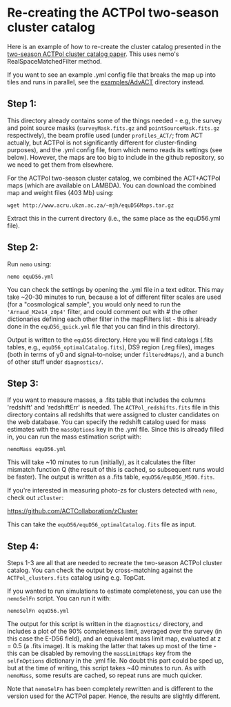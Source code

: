 # Re-creating the ACTPol two-season cluster catalog

Here is an example of how to re-create the cluster catalog presented 
in the [two-season ACTPol cluster catalog paper](http://adsabs.harvard.edu/abs/2017arXiv170905600H). 
This uses nemo's RealSpaceMatchedFilter method.

If you want to see an example .yml config file that breaks the map 
up into tiles and runs in parallel, see the [examples/AdvACT](../AdvACT/) 
directory instead.

## Step 1:

This directory already contains some of the things needed - e.g, the
survey and point source masks (`surveyMask.fits.gz` and 
`pointSourceMask.fits.gz` respectively), the beam profile used (under 
`profiles_ACT/`; from ACT actually, but ACTPol is not significantly 
different for cluster-finding purposes), and the .yml config file, from
which nemo reads its settings (see below). However, the maps are too 
big to include in the github repository, so we need to get them from 
elsewhere.

For the ACTPol two-season cluster catalog, we combined the ACT+ACTPol
maps (which are available on LAMBDA). You can download the combined 
map and weight files (403 Mb) using:

```
wget http://www.acru.ukzn.ac.za/~mjh/equD56Maps.tar.gz
```

Extract this in the current directory (i.e., the same place as the 
equD56.yml file). 

## Step 2:

Run `nemo` using:

```
nemo equD56.yml
```

You can check the settings by opening the .yml file in a text editor.
This may take ~20-30 minutes to run, because a lot of different filter
scales are used (for a "cosmological sample", you would only need to
run the `'Arnaud_M2e14_z0p4'` filter, and could comment out with # the
other dictionaries defining each other filter in the mapFilters 
list - this is already done in the `equD56_quick.yml` file that you can
find in this directory).

Output is written to the `equD56` directory. Here you will find 
catalogs (.fits tables, e.g., `equD56_optimalCatalog.fits`), DS9 region
(.reg files), images (both in terms of y0 and signal-to-noise; under
`filteredMaps/`), and a bunch of other stuff under `diagnostics/`.

## Step 3:

If you want to measure masses, a .fits table that includes the columns
'redshift' and 'redshiftErr' is needed. The `ACTPol_redshifts.fits` file
in this directory contains all redshifts that were assigned to 
cluster candidates on the web database. You can specify the redshift catalog 
used for mass estimates with the `massOptions` key in the .yml file. 
Since this is already filled in, you can run the mass estimation 
script with:

```
nemoMass equD56.yml
```

This will take ~10 minutes to run (initially), as it calculates the 
filter mismatch function Q (the result of this is cached, so subsequent
runs would be faster). The output is written as a .fits table, 
`equD56/equD56_M500.fits`.

If you're interested in measuring photo-zs for clusters detected with
`nemo`, check out `zCluster`: 

<https://github.com/ACTCollaboration/zCluster>

This can take the `equD56/equD56_optimalCatalog.fits` file as input.

## Step 4:

Steps 1-3 are all that are needed to recreate the two-season ACTPol
cluster catalog. You can check the output by cross-matching against
the `ACTPol_clusters.fits` catalog using e.g. TopCat.

If you wanted to run simulations to estimate completeness, you can use
the `nemoSelFn` script. You can run it with:

```
nemoSelFn equD56.yml
```

The output for this script is written in the `diagnostics/` directory,
and includes a plot of the 90% completeness limit, averaged over the
survey (in this case the E-D56 field), and an equivalent mass limit 
map, evaluated at z = 0.5 (a .fits image). It is making the latter
that takes up most of the time - this can be disabled by removing
the `massLimitMaps` key from the `selFnOptions` dictionary in the .yml
file. No doubt this part could be sped up, but at the time of writing,
this script takes ~40 minutes to run. As with `nemoMass`, some results
are cached, so repeat runs are much quicker.

Note that `nemoSelFn` has been completely rewritten and is different
to the version used for the ACTPol paper. Hence, the results are 
slightly different.
